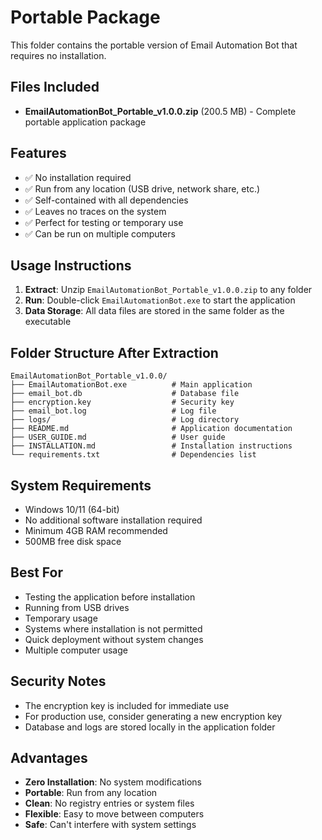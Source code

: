 # Portable Package

This folder contains the portable version of Email Automation Bot that requires no installation.

## Files Included

- **EmailAutomationBot_Portable_v1.0.0.zip** (200.5 MB) - Complete portable application package

## Features

- ✅ No installation required
- ✅ Run from any location (USB drive, network share, etc.)
- ✅ Self-contained with all dependencies
- ✅ Leaves no traces on the system
- ✅ Perfect for testing or temporary use
- ✅ Can be run on multiple computers

## Usage Instructions

1. **Extract**: Unzip `EmailAutomationBot_Portable_v1.0.0.zip` to any folder
2. **Run**: Double-click `EmailAutomationBot.exe` to start the application
3. **Data Storage**: All data files are stored in the same folder as the executable

## Folder Structure After Extraction

```
EmailAutomationBot_Portable_v1.0.0/
├── EmailAutomationBot.exe          # Main application
├── email_bot.db                    # Database file
├── encryption.key                  # Security key
├── email_bot.log                   # Log file
├── logs/                           # Log directory
├── README.md                       # Application documentation
├── USER_GUIDE.md                   # User guide
├── INSTALLATION.md                 # Installation instructions
└── requirements.txt                # Dependencies list
```

## System Requirements

- Windows 10/11 (64-bit)
- No additional software installation required
- Minimum 4GB RAM recommended
- 500MB free disk space

## Best For

- Testing the application before installation
- Running from USB drives
- Temporary usage
- Systems where installation is not permitted
- Quick deployment without system changes
- Multiple computer usage

## Security Notes

- The encryption key is included for immediate use
- For production use, consider generating a new encryption key
- Database and logs are stored locally in the application folder

## Advantages

- **Zero Installation**: No system modifications
- **Portable**: Run from any location
- **Clean**: No registry entries or system files
- **Flexible**: Easy to move between computers
- **Safe**: Can't interfere with system settings